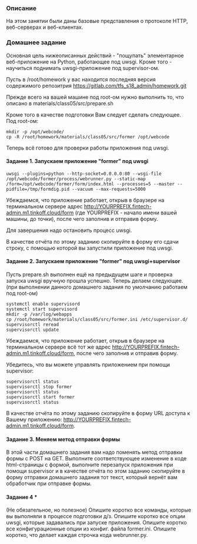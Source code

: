 ### Описание

На этом занятии были даны базовые представления о протоколе HTTP, веб-серверах и веб-клиентах.

### Домашнее задание

Основная цель нижеописанных действий - "пощупать" элементарное веб-приложение на Python, работающее под uwsgi. Кроме того - научиться поднимать uwsgi-приложение под supervisor-ом.

Пусть в /root/homework у вас находится последняя версия содержимого репозитрия https://gitlab.com/tfs_s18_admin/homework.git

Прежде всего на вашей машине под root-ом нужно выполнить то, что описано в materials/class05/src/prepare.sh

Кроме того в качестве подготовки Вам следует сделать следующее. Под root-ом:

```
mkdir -p /opt/webcode/
cp -R /root/homework/materials/class05/src/former /opt/webcode
```

Теперь всё готово для проверки работы приложения под uwsgi.

#### Задание 1. Запускаем приложение "former" под uwsgi

```
uwsgi --plugins=python --http-socket=0.0.0.0:80 --wsgi-file /opt/webcode/former/process/webrunner.py --static-map /form=/opt/webcode/former/form/index.html --processes=5 --master --pidfile=/tmp/formdig.pid --vacuum --max-requests=5000
```

Убеждаемся, что приложение работает, открыв в браузере на терминальном сервере адрес http://YOURPREFIX.fintech-admin.m1.tinkoff.cloud/form (где YOURPREFIX - начало имени вашей машины, до точки), после чего заполнив и отправив форму.

Для завершения надо остановить процесс uwsgi.

В качестве отчёта по этому заданию скопируйте в форму его сдачи строку, с помощью которой вы запустили приложение под uwsgi.

#### Задание 2. Запускаем приложение "former" под uwsgi+supervisor

Пусть prepare.sh выполнен ещё на предыдущем шаге и проверка запуска uwsgi вручную прошла успешно. Теперь делаем следующее. (при выполнении данного домашнего задания по умолчанию работаем под root-ом) 

```
systemctl enable supervisord
systemctl start supervisord
mkdir -p /var/log/webapps
cp /root/homework/materials/class05/src/former.ini /etc/supervisor.d/
supervisorctl reread
supervisorctl update
```

Убеждаемся, что приложение работает, открыв в браузере на терминальном сервере всё тот же адрес http://YOURPREFIX.fintech-admin.m1.tinkoff.cloud/form, после чего заполнив и отправив форму.

Убедитесь, что вы можете управлять приложением при помощи supervisor:

```
supervisorctl status
supervisorctl stop former
supervisorctl status
supervisorctl start former
supervisorctl status
```

В качестве отчёта по этому заданию скопируйте в форму URL доступа к Вашему приложению: http://YOURPREFIX.fintech-admin.m1.tinkoff.cloud/form.

#### Задание 3. Меняем метод отправки формы

В этой части домашнего задания вам надо поменять метод отправки формы с POST на GET. Выполните соответствующее изменение в коде html-страницы с формой, выполните перезапуск приложения при помощи supervisor и в качестве отчёта по этом заданию скопируйте в форму отправки домашнего задания тот текст, который вернёт вам обработчик при отправке формы.

#### Задание 4 *

(Не обязательное, но полезное) Опишите коротко все команды, которые вы выполняли в процессе подготовки д/з. Опишите коротко все опции uwsgi, которые задавались при запуске приложения. Опишите коротко все конфигурационные опции из конфиг. файла former.ini. Опишите коротко, что делает каждая строчка кода webrunner.py.

